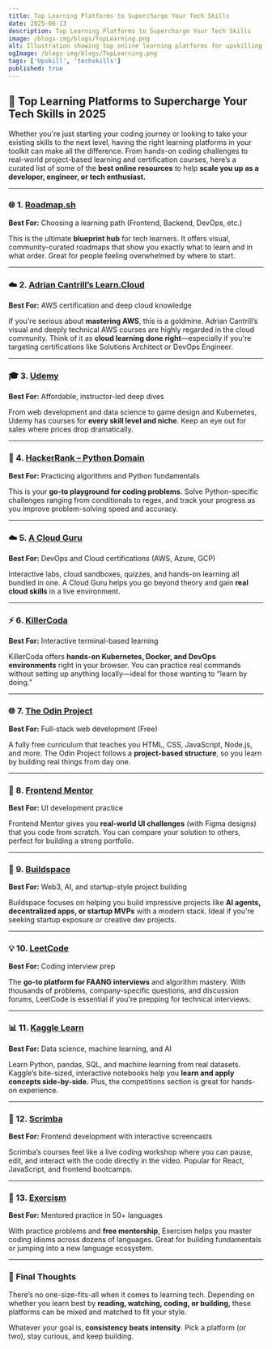 ```yaml
---
title: Top Learning Platforms to Supercharge Your Tech Skills
date: 2025-06-13
description: Top Learning Platforms to Supercharge Your Tech Skills
image: /blogs-img/blogs/TopLearning.png
alt: Illustration showing top online learning platforms for upskilling tech skills
ogImage: /blogs-img/blogs/TopLearning.png
tags: ['Upskill', 'techskills']
published: true
---
```


## 🚀 Top Learning Platforms to Supercharge Your Tech Skills in 2025

Whether you're just starting your coding journey or looking to take your existing skills to the next level, having the right learning platforms in your toolkit can make all the difference. From hands-on coding challenges to real-world project-based learning and certification courses, here’s a curated list of some of the **best online resources** to help **scale you up as a developer, engineer, or tech enthusiast.**

---

### 🌐 1. [Roadmap.sh](https://roadmap.sh/)

**Best For:** Choosing a learning path (Frontend, Backend, DevOps, etc.)

This is the ultimate **blueprint hub** for tech learners. It offers visual, community-curated roadmaps that show you exactly what to learn and in what order. Great for people feeling overwhelmed by where to start.

---

### ☁️ 2. [Adrian Cantrill’s Learn.Cloud](https://learn.cantrill.io/)

**Best For:** AWS certification and deep cloud knowledge

If you're serious about **mastering AWS**, this is a goldmine. Adrian Cantrill’s visual and deeply technical AWS courses are highly regarded in the cloud community. Think of it as **cloud learning done right**—especially if you're targeting certifications like Solutions Architect or DevOps Engineer.

---

### 🎓 3. [Udemy](https://www.udemy.com/)

**Best For:** Affordable, instructor-led deep dives

From web development and data science to game design and Kubernetes, Udemy has courses for **every skill level and niche**. Keep an eye out for sales where prices drop dramatically.

---

### 🧪 4. [HackerRank – Python Domain](https://www.hackerrank.com/domains/python)

**Best For:** Practicing algorithms and Python fundamentals

This is your **go-to playground for coding problems**. Solve Python-specific challenges ranging from conditionals to regex, and track your progress as you improve problem-solving speed and accuracy.

---

### ☁️ 5. [A Cloud Guru](https://integration.acloud.guru/)

**Best For:** DevOps and Cloud certifications (AWS, Azure, GCP)

Interactive labs, cloud sandboxes, quizzes, and hands-on learning all bundled in one. A Cloud Guru helps you go beyond theory and gain **real cloud skills** in a live environment.

---

### ⚡ 6. [KillerCoda](https://killercoda.com/)

**Best For:** Interactive terminal-based learning

KillerCoda offers **hands-on Kubernetes, Docker, and DevOps environments** right in your browser. You can practice real commands without setting up anything locally—ideal for those wanting to “learn by doing.”

---

### 🌐 7. [The Odin Project](https://www.theodinproject.com/)

**Best For:** Full-stack web development (Free)

A fully free curriculum that teaches you HTML, CSS, JavaScript, Node.js, and more. The Odin Project follows a **project-based structure**, so you learn by building real things from day one.

---

### 🎨 8. [Frontend Mentor](https://www.frontendmentor.io/)

**Best For:** UI development practice

Frontend Mentor gives you **real-world UI challenges** (with Figma designs) that you code from scratch. You can compare your solution to others, perfect for building a strong portfolio.

---

### 🧱 9. [Buildspace](https://buildspace.so/)

**Best For:** Web3, AI, and startup-style project building

Buildspace focuses on helping you build impressive projects like **AI agents, decentralized apps, or startup MVPs** with a modern stack. Ideal if you're seeking startup exposure or creative dev projects.

---

### 💡 10. [LeetCode](https://leetcode.com/)

**Best For:** Coding interview prep

The **go-to platform for FAANG interviews** and algorithm mastery. With thousands of problems, company-specific questions, and discussion forums, LeetCode is essential if you're prepping for technical interviews.

---

### 📊 11. [Kaggle Learn](https://www.kaggle.com/learn)

**Best For:** Data science, machine learning, and AI

Learn Python, pandas, SQL, and machine learning from real datasets. Kaggle’s bite-sized, interactive notebooks help you **learn and apply concepts side-by-side.** Plus, the competitions section is great for hands-on experience.

---

### 🧠 12. [Scrimba](https://scrimba.com/home)

**Best For:** Frontend development with interactive screencasts

Scrimba’s courses feel like a live coding workshop where you can pause, edit, and interact with the code directly in the video. Popular for React, JavaScript, and frontend bootcamps.

---

### 🧩 13. [Exercism](https://exercism.org/dashboard)

**Best For:** Mentored practice in 50+ languages

With practice problems and **free mentorship**, Exercism helps you master coding idioms across dozens of languages. Great for building fundamentals or jumping into a new language ecosystem.

---

### 🏁 Final Thoughts

There’s no one-size-fits-all when it comes to learning tech. Depending on whether you learn best by **reading, watching, coding, or building**, these platforms can be mixed and matched to fit your style.

Whatever your goal is, **consistency beats intensity**. Pick a platform (or two), stay curious, and keep building.

